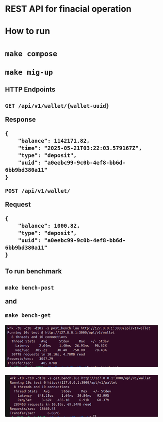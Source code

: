 # REST API for finacial operation

<h1>How to run<h1>

```
make compose
```

```
make mig-up
```

<h2> HTTP Endpoints <h2>

```
GET /api/v1/wallet/{wallet-uuid}
```

<b>Response<b>
```
{
    "balance": 1142171.82,
    "time": "2025-05-21T03:22:03.579167Z",
    "type": "deposit",
    "uuid": "a0eebc99-9c0b-4ef8-bb6d-6bb9bd380a11"
}
```


```
POST /api/v1/wallet/
```

<b>Request<b>
```
{
    "balance": 1000.82,
    "type": "deposit",
    "uuid": "a0eebc99-9c0b-4ef8-bb6d-6bb9bd380a11"
}
```

<h4> To run benchmark <h4>

```
make bench-post
```

and

```
make bench-get
```

![bench-results-post](assets/post-bench.png)

![bench-results-get](assets/get-bench.png)